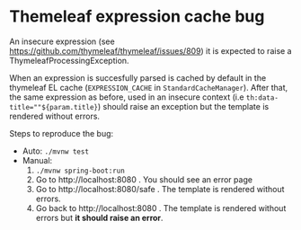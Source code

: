 # Themeleaf expression cache bug

An insecure expression (see https://github.com/thymeleaf/thymeleaf/issues/809) it is expected to raise a ThymeleafProcessingException.

When an expression is succesfully parsed is cached by default in the thymeleaf EL cache (`EXPRESSION_CACHE` in `StandardCacheManager`).
After that, the same expression as before, used in an insecure context (i.e `th:data-title=""${param.title}`) should raise an exception but the template is rendered without errors.

Steps to reproduce the bug:
  - Auto: `./mvnw test` 
  - Manual:
    1. `./mvnw spring-boot:run` 
    2. Go to http://localhost:8080 . You should see an error page
    3. Go to http://localhost:8080/safe . The template is rendered without errors.
    3. Go back to http://localhost:8080 . The template is rendered without errors but **it should raise an error**.